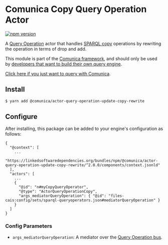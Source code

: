 # Comunica Copy Query Operation Actor

[![npm version](https://badge.fury.io/js/%40comunica%2Factor-query-operation-update-copy-rewrite.svg)](https://www.npmjs.com/package/@comunica/actor-query-operation-update-copy-rewrite)

A [Query Operation](https://github.com/comunica/comunica/tree/master/packages/bus-query-operation) actor that
handles [SPARQL copy](https://www.w3.org/TR/sparql11-update/#copy) operations by rewriting the operation in terms of drop and add.

This module is part of the [Comunica framework](https://github.com/comunica/comunica),
and should only be used by [developers that want to build their own query engine](https://comunica.dev/docs/modify/).

[Click here if you just want to query with Comunica](https://comunica.dev/docs/query/).

## Install

```bash
$ yarn add @comunica/actor-query-operation-update-copy-rewrite
```

## Configure

After installing, this package can be added to your engine's configuration as follows:
```text
{
  "@context": [
    ...
    "https://linkedsoftwaredependencies.org/bundles/npm/@comunica/actor-query-operation-update-copy-rewrite/^2.0.0/components/context.jsonld"  
  ],
  "actors": [
    ...
    {
      "@id": "n#myCopyQueryOperator",
      "@type": "ActorQueryOperationCopy",
      "args_mediatorQueryOperation": { "@id": "files-cais:config/sets/sparql-queryoperators.json#mediatorQueryOperation" }
    }
  ]
}
```

### Config Parameters

* `args_mediatorQueryOperation`: A mediator over the [Query Operation bus](https://github.com/comunica/comunica/tree/master/packages/bus-query-operation).
